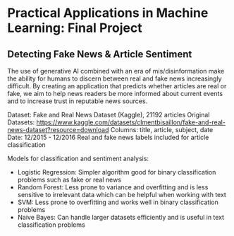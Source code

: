 # Practical Applications in Machine Learning: Final Project
## Detecting Fake News & Article Sentiment

The use of generative AI combined with an era of mis/disinformation make the ability for humans to discern between real and fake news increasingly difficult. By creating an application that predicts whether articles are real or fake, we aim to help news readers be more informed about current events and to increase trust in reputable news sources. 

Dataset: Fake and Real News Dataset (Kaggle), 21192 articles
Original Datasets: https://www.kaggle.com/datasets/clmentbisaillon/fake-and-real-news-dataset?resource=download
Columns: title, article, subject, date
Date: 12/2015 - 12/2016
Real and fake news labels included for article classification

Models for classification and sentiment analysis:
- Logistic Regression: Simpler algorithm good for binary classification problems such as fake or real news
- Random Forest: Less prone to variance and overfitting and is less sensitive to irrelevant data which can be helpful when working with text
- SVM: Less prone to overfitting and works well in binary classification problems
- Naive Bayes: Can handle larger datasets efficiently and is useful in text classification problems 

